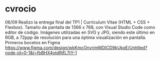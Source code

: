 # cvrocio
06/09 Realizo la entrega final del TP1 | Currículum Vitae (HTML + CSS + Flexbox). Tamaño de pantalla de 1366 x 768, con Visual Studio Code como editor de código. Imágenes utilizadas en SVG y JPG, siendo este último en RGB, a 72ppp de resolución para una óptima visualización en pantalla. Primeros bocetos en Figma https://www.figma.com/design/wkKmcOnvrjmWDlCD9kUkqE/Untitled?node-id=0-1&t=fbBHX4otdRifL7tY-1

